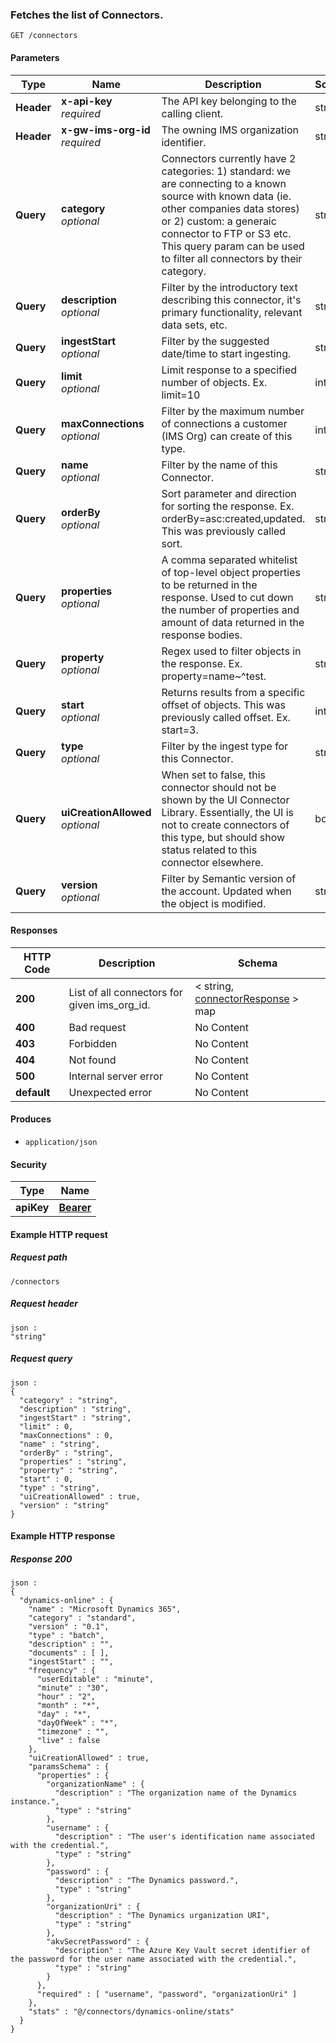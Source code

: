 
<a name="get_connectors"></a>
### Fetches the list of Connectors.
```
GET /connectors
```


#### Parameters

|Type|Name|Description|Schema|
|---|---|---|---|
|**Header**|**x-api-key**  <br>*required*|The API key belonging to the calling client.|string|
|**Header**|**x-gw-ims-org-id**  <br>*required*|The owning IMS organization identifier.|string|
|**Query**|**category**  <br>*optional*|Connectors currently have 2 categories: 1) standard: we are connecting to a known source with known data (ie. other companies data stores) or 2) custom: a generaic connector to FTP or S3 etc. This query param can be used to filter all connectors by their category.|string|
|**Query**|**description**  <br>*optional*|Filter by the introductory text describing this connector, it's primary functionality, relevant data sets, etc.|string|
|**Query**|**ingestStart**  <br>*optional*|Filter by the suggested date/time to start ingesting.|string|
|**Query**|**limit**  <br>*optional*|Limit response to a specified number of objects. Ex. limit=10|integer|
|**Query**|**maxConnections**  <br>*optional*|Filter by the maximum number of connections a customer (IMS Org) can create of this type.|integer|
|**Query**|**name**  <br>*optional*|Filter by the name of this Connector.|string|
|**Query**|**orderBy**  <br>*optional*|Sort parameter and direction for sorting the response. Ex. orderBy=asc:created,updated. This was previously called sort.|string|
|**Query**|**properties**  <br>*optional*|A comma separated whitelist of top-level object properties to be returned in the response. Used to cut down the number of properties and amount of data returned in the response bodies.|string|
|**Query**|**property**  <br>*optional*|Regex used to filter objects in the response. Ex. property=name~^test.|string|
|**Query**|**start**  <br>*optional*|Returns results from a specific offset of objects. This was previously called offset. Ex. start=3.|integer|
|**Query**|**type**  <br>*optional*|Filter by the ingest type for this Connector.|string|
|**Query**|**uiCreationAllowed**  <br>*optional*|When set to false, this connector should not be shown by the UI Connector Library. Essentially, the UI is not to create connectors of this type, but should show status related to this connector elsewhere.|boolean|
|**Query**|**version**  <br>*optional*|Filter by Semantic version of the account. Updated when the object is modified.|string|


#### Responses

|HTTP Code|Description|Schema|
|---|---|---|
|**200**|List of all connectors for given ims_org_id.|< string, [connectorResponse](../definitions/connectorResponse.md#connectorresponse) > map|
|**400**|Bad request|No Content|
|**403**|Forbidden|No Content|
|**404**|Not found|No Content|
|**500**|Internal server error|No Content|
|**default**|Unexpected error|No Content|


#### Produces

* `application/json`


#### Security

|Type|Name|
|---|---|
|**apiKey**|**[Bearer](security.md#bearer)**|


#### Example HTTP request

##### Request path
```
/connectors
```


##### Request header
```
json :
"string"
```


##### Request query
```
json :
{
  "category" : "string",
  "description" : "string",
  "ingestStart" : "string",
  "limit" : 0,
  "maxConnections" : 0,
  "name" : "string",
  "orderBy" : "string",
  "properties" : "string",
  "property" : "string",
  "start" : 0,
  "type" : "string",
  "uiCreationAllowed" : true,
  "version" : "string"
}
```


#### Example HTTP response

##### Response 200
```
json :
{
  "dynamics-online" : {
    "name" : "Microsoft Dynamics 365",
    "category" : "standard",
    "version" : "0.1",
    "type" : "batch",
    "description" : "",
    "documents" : [ ],
    "ingestStart" : "",
    "frequency" : {
      "userEditable" : "minute",
      "minute" : "30",
      "hour" : "2",
      "month" : "*",
      "day" : "*",
      "dayOfWeek" : "*",
      "timezone" : "",
      "live" : false
    },
    "uiCreationAllowed" : true,
    "paramsSchema" : {
      "properties" : {
        "organizationName" : {
          "description" : "The organization name of the Dynamics instance.",
          "type" : "string"
        },
        "username" : {
          "description" : "The user's identification name associated with the credential.",
          "type" : "string"
        },
        "password" : {
          "description" : "The Dynamics password.",
          "type" : "string"
        },
        "organizationUri" : {
          "description" : "The Dynamics urganization URI",
          "type" : "string"
        },
        "akvSecretPassword" : {
          "description" : "The Azure Key Vault secret identifier of the password for the user name associated with the credential.",
          "type" : "string"
        }
      },
      "required" : [ "username", "password", "organizationUri" ]
    },
    "stats" : "@/connectors/dynamics-online/stats"
  }
}
```



